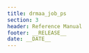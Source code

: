 ```yaml
---
title: drmaa_job_ps
section: 3
header: Reference Manual
footer: __RELEASE__
date: __DATE__
---
```


